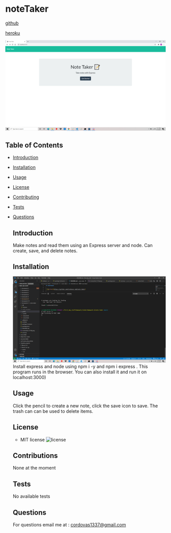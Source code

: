 # noteTaker

  [github](https://github.com/Cordovas-cmd/note-taker)

  [heroku](https://calm-eyrie-82454.herokuapp.com/notes)

  ![Include a screenshot](https://github.com/Cordovas-cmd/note-taker/blob/main/Screenshot%20(1756).png)

  ## Table of Contents
* [Introduction](#introduction)
* [Installation](#installation)
* [Usage](#usage)
* [License](#license)
* [Contributing](#contributing)
* [Tests](#tests)
* [Questions](#questions)

  ## Introduction
  Make notes and read them using an Express server and node. Can create, save, and delete notes.

  ## Installation

  ![Directions to start](https://github.com/Cordovas-cmd/note-taker/blob/main/Screenshot%20(1757).png)
  Install express and node using 
  npm i -y and npm i express .
  This program runs in the browser. You can also install it and run it on localhost:3000)

  ## Usage
  Click the pencil to create a new note, click the save icon to save. The trash can can be used to delete items.
  ## License
  
  * MIT license 
  ![license](https://img.shields.io/badge/license-MIT-green)

  ## Contributions 
  None at the moment

  ## Tests
  No available tests

  ## Questions
  For questions email me at : cordovas1337@gmail.com
  


